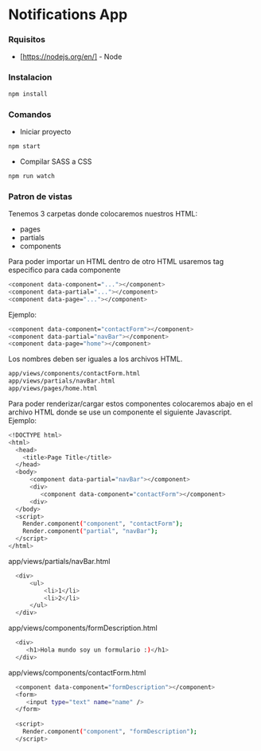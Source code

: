 # Notifications App

### Rquisitos
- [https://nodejs.org/en/] - Node

### Instalacion 
```sh
npm install
```

### Comandos
- Iniciar proyecto
```sh
npm start
```
- Compilar SASS a CSS
```sh
npm run watch
```

### Patron de vistas
Tenemos 3 carpetas donde colocaremos nuestros HTML:
- pages
- partials
- components

Para poder importar un HTML dentro de otro HTML usaremos tag especifico para cada componente
```sh
<component data-component="..."></component>
<component data-partial="..."></component>
<component data-page="..."></component>
```

Ejemplo:
```sh
<component data-component="contactForm"></component>
<component data-partial="navBar"></component>
<component data-page="home"></component>
```

Los nombres deben ser iguales a los archivos HTML.
```sh
app/views/components/contactForm.html
app/views/partials/navBar.html
app/views/pages/home.html
```

Para poder renderizar/cargar estos componentes colocaremos abajo en el archivo HTML donde se use un componente el siguiente Javascript.
Ejemplo:
```sh
<!DOCTYPE html>
<html>
  <head>
    <title>Page Title</title>
  </head>
  <body>
      <component data-partial="navBar"></component>
      <div>
         <component data-component="contactForm"></component>
      <div>
  </body>
  <script>
    Render.component("component", "contactForm");
    Render.component("partial", "navBar");
  </script>
</html>


```

app/views/partials/navBar.html
```sh
  <div>  
      <ul>
          <li>1</li>
          <li>2</li>
      </ul>
  </div>
```
app/views/components/formDescription.html
```sh
  <div>
     <h1>Hola mundo soy un formulario :)</h1>
  </div>
```

app/views/components/contactForm.html
```sh
  <component data-component="formDescription"></component>
  <form>
     <input type="text" name="name" />
  </form>
  
  <script>
    Render.component("component", "formDescription");
  </script>
```
